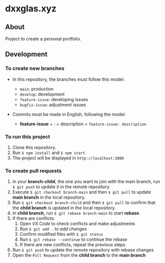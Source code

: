 # dxxglas.xyz

## About

Project to create a personal portfolio.

## Development

### To create new branches

- In this repository, the branches must follow this model:
    - `main`: production
    - `develop`: development
    - `feature-issue`: developing issues
    - `bugfix-issue`: adjustment issues

- Commits must be made in English, following the model:
    - **feature-issue** + : + description = `feature-issue: description`

### To run this project

1. Clone this repository.
2. Run `$ npm install` and `$ npm start`
3. The project will be displayed in `http://localhost:3000`

### To create pull requests

1. In your **branch-child**, the one you want to join with the main branch, run `$ git push` to update it in the remote repository.
2. Execute `$ git checkout branch-main` and then `$ git pull` to update **main branch** in the local repository.
3. Run `$ git checkout branch-child` and then `$ git pull` to confirm that the **child branch** is updated in the local repository.
4. In **child branch**, run `$ git rebase branch-main` to start **rebase**.
5. If there are conflicts:
    1. Open *VS Code* to check conflicts and make adjustments
    2. Run `$ git add .` to *add* changes
    3. Confirm modified files with `$ git status`
    4. Run `$ git rebase --continue` to continue the rebase
    5. If there are new conflicts, repeat the previous steps
6. Run `$ git push` to update the remote repository with rebase changes
7. Open the `Pull Request` from the **child branch** to the **main branch**